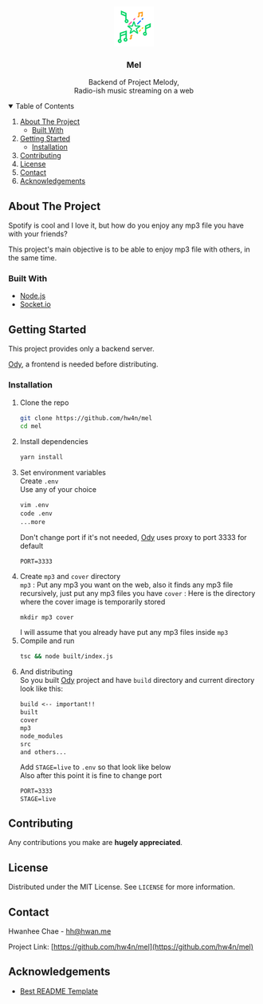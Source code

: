 <!-- PROJECT LOGO -->
<br />
<p align="center">
  <a href="https://github.com/hw4n/ody">
    <img src=".github/logo.png" alt="Logo" width="80" height="80">
  </a>

  <h3 align="center">Mel</h3>

  <p align="center">
    Backend of Project Melody,
    <br />
    Radio-ish music streaming on a web
  </p>
</p>

<!-- TABLE OF CONTENTS -->
<details open="open">
  <summary>Table of Contents</summary>
  <ol>
    <li>
      <a href="#about-the-project">About The Project</a>
      <ul>
        <li><a href="#built-with">Built With</a></li>
      </ul>
    </li>
    <li>
      <a href="#getting-started">Getting Started</a>
      <ul>
        <li><a href="#installation">Installation</a></li>
      </ul>
    </li>
    <li><a href="#contributing">Contributing</a></li>
    <li><a href="#license">License</a></li>
    <li><a href="#contact">Contact</a></li>
    <li><a href="#acknowledgements">Acknowledgements</a></li>
  </ol>
</details>

<!-- ABOUT THE PROJECT -->
## About The Project

Spotify is cool and I love it, but how do you enjoy any mp3 file you have with your friends?

This project's main objective is to be able to enjoy mp3 file with others, in the same time.

### Built With

* [Node.js](https://nodejs.org)
* [Socket.io](https://socket.io)

<!-- GETTING STARTED -->
## Getting Started

This project provides only a backend server.

[Ody](https://github.com/hw4n/ody), a frontend is needed before distributing.

### Installation

1. Clone the repo
   ```sh
   git clone https://github.com/hw4n/mel
   cd mel
   ```
2. Install dependencies
   ```sh
   yarn install
   ```
3. Set environment variables  
   Create ``.env``  
   Use any of your choice
   ```sh
   vim .env
   code .env
   ...more
   ```
   Don't change port if it's not needed, [Ody](https://github.com/hw4n/ody) uses proxy to port 3333 for default
   ```
   PORT=3333
   ```
4. Create ``mp3`` and ``cover`` directory  
   ``mp3`` : Put any mp3 you want on the web, also it finds any mp3 file recursively, just put any mp3 files you have
   ``cover`` : Here is the directory where the cover image is temporarily stored
   ```
   mkdir mp3 cover
   ```
   I will assume that you already have put any mp3 files inside ``mp3``
4. Compile and run
   ```sh
   tsc && node built/index.js
   ```
5. And distributing  
   So you built [Ody](https://github.com/hw4n/ody) project and have `build` directory and current directory look like this:  
   ```
   build <-- important!!
   built
   cover
   mp3
   node_modules
   src
   and others...
   ```
   Add ``STAGE=live`` to ``.env`` so that look like below  
   Also after this point it is fine to change port
   ```
   PORT=3333
   STAGE=live
   ```

<!-- CONTRIBUTING -->
## Contributing

Any contributions you make are **hugely appreciated**.

<!-- LICENSE -->
## License

Distributed under the MIT License. See `LICENSE` for more information.

<!-- CONTACT -->
## Contact

Hwanhee Chae - hh@hwan.me

Project Link: [https://github.com/hw4n/mel](https://github.com/hw4n/mel)

<!-- ACKNOWLEDGEMENTS -->
## Acknowledgements
* [Best README Template](https://github.com/othneildrew/Best-README-Template)
